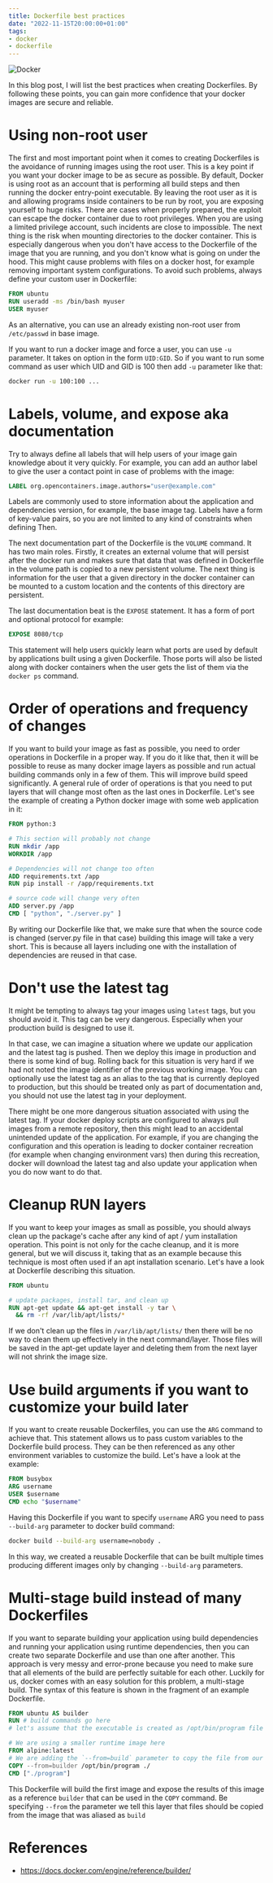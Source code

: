 ```yaml
---
title: Dockerfile best practices
date: "2022-11-15T20:00:00+01:00"
tags:
- docker
- dockerfile
---
```


![Docker](cover.webp)

In this blog post, I will list the best practices when creating Dockerfiles. By
following these points, you can gain more confidence that your docker images are
secure and reliable.

# Using non-root user
The first and most important point when it comes to creating Dockerfiles is the avoidance
of running images using the root user. This is a key point if you want your docker
image to be as secure as possible. By default, Docker is using root as an account
that is performing all build steps and then running the docker entry-point
executable. By leaving the root user as it is and allowing programs inside
containers to be run by root, you are exposing yourself to huge risks. There are
cases when properly prepared, the exploit can escape the docker container due to root
privileges. When you are using a limited privilege account, such incidents are
close to impossible. The next thing is the risk when mounting directories to the docker
container. This is especially dangerous when you don't have access to
the Dockerfile of the image that you are running, and you don't know what is going on
under the hood. This might cause problems with files on a docker host, for example
removing important system configurations. To avoid such problems, always define
your custom user in Dockerfile:

```dockerfile
FROM ubuntu
RUN useradd -ms /bin/bash myuser
USER myuser
```

As an alternative, you can use an already existing non-root user from `/etc/passwd` in
base image.

If you want to run a docker image and force a user, you can use `-u` parameter. It
takes on option in the form `UID:GID`. So if you want to run some command as user
which UID and GID is 100 then add `-u` parameter like that:

```bash
docker run -u 100:100 ...
```

# Labels, volume, and expose aka documentation
Try to always define all labels that will help users of your image gain
knowledge about it very quickly. For example, you can add an author label to
give the user a contact point in case of problems with the image:

```dockerfile
LABEL org.opencontainers.image.authors="user@example.com"
```
Labels are commonly used to store information about the application and
dependencies version, for example, the base image tag. Labels have a form of
key-value pairs, so you are not limited to any kind of constraints when defining
Then.

The next documentation part of the Dockerfile is the `VOLUME` command. It has two main
roles. Firstly, it creates an external volume that will persist after the docker
run and makes sure that data that was defined in Dockerfile in the volume path
is copied to a new persistent volume. The next thing is information for the user that
a given directory in the docker container can be mounted to a custom location and
the contents of this directory are persistent.

The last documentation beat is the `EXPOSE` statement. It has a form of port and optional
protocol for example:

```dockerfile
EXPOSE 8080/tcp
```

This statement will help users quickly learn what ports are used by default by
applications built using a given Dockerfile. Those ports will also be listed along
with docker containers when the user gets the list of them via the `docker ps` command.

# Order of operations and frequency of changes
If you want to build your image as fast as possible, you need to order operations
in Dockerfile in a proper way. If you do it like that, then it will be possible to
reuse as many docker image layers as possible and run actual building commands
only in a few of them. This will improve build speed significantly. A general rule
of order of operations is that you need to put layers that will change most
often as the last ones in Dockerfile. Let's see the example of creating a Python docker
image with some web application in it:

```dockerfile
FROM python:3

# This section will probably not change
RUN mkdir /app
WORKDIR /app

# Dependencies will not change too often
ADD requirements.txt /app
RUN pip install -r /app/requirements.txt

# source code will change very often
ADD server.py /app
CMD [ "python", "./server.py" ]
```

By writing our Dockerfile like that, we make sure that when the source code is
changed (server.py file in that case)
building this image will take a very short. This is because all layers
including one with the installation of dependencies are reused in that case.

# Don't use the latest tag
It might be tempting to always tag your images using `latest` tags, but you
should avoid it. This tag can be very dangerous. Especially when your
production build is designed to use it.

In that case, we can imagine a situation where we update our application and the latest
tag is pushed. Then we deploy this image in production and there is some kind of
bug. Rolling back for this situation is very hard if we had not noted the image
identifier of the previous working image. You can optionally use the latest tag as an alias
to the tag that is currently deployed to production, but this should be treated only
as part of documentation and, you should not use the latest tag in your deployment.

There might be one more dangerous situation associated with using the latest tag.
If your docker deploy scripts are configured to always pull images from a remote
repository, then this might lead to an accidental unintended update of the application.
For example, if you are changing the configuration and this operation is leading to
docker container recreation (for example when changing environment vars) then
during this recreation, docker will download the latest tag and also update your
application when you do now want to do that.

# Cleanup RUN layers
If you want to keep your images as small as possible, you should always
clean up the package's cache after any kind of apt / yum installation operation.
This point is not only for the cache cleanup, and it is more general, but we will
discuss it, taking that as an example because this technique is most often used
if an apt installation scenario. Let's have a look at Dockerfile describing this
situation.

```dockerfile
FROM ubuntu

# update packages, install tar, and clean up
RUN apt-get update && apt-get install -y tar \
  && rm -rf /var/lib/apt/lists/*
```

If we don't clean up the files in `/var/lib/apt/lists/` then there will be no way to clean
them up effectively in the next command/layer. Those files will be saved in
the apt-get update layer and deleting them from the next layer will not shrink the image
size.

# Use build arguments if you want to customize your build later
If you want to create reusable Dockerfiles, you can use the `ARG` command to achieve
that. This statement allows us to pass custom variables to the Dockerfile build
process. They can be then referenced as any other environment variables to
customize the build. Let's have a look at the example:

```dockerfile
FROM busybox
ARG username
USER $username
CMD echo "$username"
```

Having this Dockerfile if you want to specify `username` ARG you need to pass
`--build-arg` parameter to docker build command:

```bash
docker build --build-arg username=nobody .
```

In this way, we created a reusable Dockerfile that can be built multiple times
producing different images only by changing `--build-arg` parameters.

# Multi-stage build instead of many Dockerfiles
If you want to separate building your application using build dependencies and
running your application using runtime dependencies, then you can create two
separate Dockerfile and use than one after another. This approach is very messy
and error-prone because you need to make sure that all elements of the build are
perfectly suitable for each other. Luckily for us, docker comes with an easy solution
for this problem, a multi-stage build. The syntax of this feature is shown in
the fragment of an example Dockerfile.

```dockerfile
FROM ubuntu AS builder
RUN # build commands go here
# let's assume that the executable is created as /opt/bin/program file

# We are using a smaller runtime image here
FROM alpine:latest
# We are adding the `--from=build` parameter to copy the file from our builder image
COPY --from=builder /opt/bin/program ./
CMD ["./program"]
```

This Dockerfile will build the first image and expose the results of this image as
a reference `builder` that can be used in the `COPY` command. Be specifying `--from`
the parameter we tell this layer that files should be copied from the image that was
aliased as `build`

# References
- https://docs.docker.com/engine/reference/builder/

